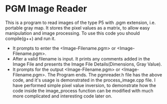 # PGM Image Reader
This is a program to read images of the type P5 with .pgm extension, i.e. portable gray map.
It stores the pixel values as a matrix, to allow easy manipulation and image processing.
To use this code you should compile(g++) and run it.
- It prompts to enter the <Image-Filename.pgm> or <Directory>\<Image-Filename.pgm>.
- After a valid filename is input. It prints any comments added in the Image File and presents the Image File Details(Dimensions, Gray Value).
- It prompts for the output <Image-Filename.pgm> or <Directory>\<Image-Filename.pgm>.
The Program ends.
The pgmreader.h file has the above code, and it's usage is demonstrated in the process_image.cpp file.
I have performed simple pixel value inversion, to demonstrate how the code inside the image_process function can be modified with much more complicated and interesting code later on.

